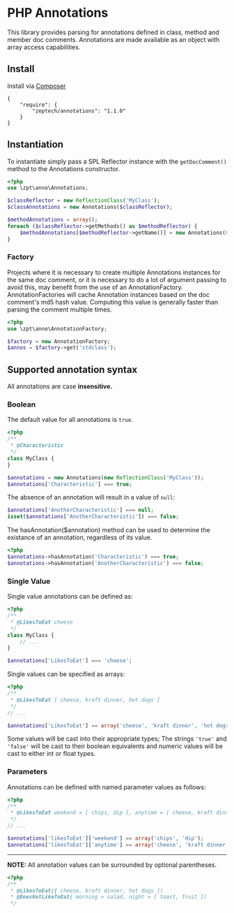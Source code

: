 # PHP Annotations

This library provides parsing for annotations defined in class, method and
member doc comments. Annotations are made available as an object with array
access capabilities.

## Install

Install via [Composer](http://getcomposer.org)

    {
        "require": {
            "zeptech/annotations": "1.1.0"
        }
    }

## Instantiation

To instantiate simply pass a SPL Reflector instance with the `getDocComment()`
method to the Annotations constructor.

```php
<?php
use \zpt\anno\Annotations;

$classReflector = new ReflectionClass('MyClass');
$classAnnotations = new Annotations($classReflector);

$methodAnnotations = array();
foreach ($classReflector->getMethods() as $methodReflector) {
    $methodAnnotations[$methodReflector->getName()] = new Annotations($methodReflector);
}
```

### Factory

Projects where it is necessary to create multiple Annotations instances for the
same doc comment, or it is necessary to do a lot of argument passing to avoid
this, may benefit from the use of an AnnotationFactory. AnnotationFactories will
cache Annotation instances based on the doc comment's md5 hash value. Computing
this value is generally faster than parsing the comment multiple times.

```php
<?php
use \zpt\anno\AnnotationFactory;

$factory = new AnnotationFactory;
$annos = $factory->get('stdclass');
```

## Supported annotation syntax

All annotations are case **insensitive.**

### Boolean

The default value for all annotations is `true`.

```php
<?php
/**
 * @Characteristic
 */
class MyClass {
}

$annotations = new Annotations(new ReflectionClass('MyClass'));
$annotations['Characteristic'] === true;
```

The absence of an annotation will result in a value of `null`:

```php
$annotations['AnotherCharacteristic'] === null;
isset($annotations['AnotherCharacteristic']) === false;
```

The hasAnnotation($annotation) method can be used to determine the existance of
an annotation, regardless of its value.

```php
<?php
$annotations->hasAnnotation('Characteristic') === true;
$annotations->hasAnnotation('AnotherCharacteristic') === false;
```

### Single Value

Single value annotations can be defined as:

```php
<?php
/**
 * @LikesToEat cheese
 */
class MyClass {
    // ...
}

$annotations['LikesToEat'] === 'cheese';
```

Single values can be specified as arrays:

```php
<?php
/**
 * @LikesToEat [ cheese, kraft dinner, hot dogs ]
 */
// ...

$annotations['LikesToEat'] == array('cheese', 'kraft dinner', 'hot dogs');
```

Some values will be cast into their appropriate types; The strings `'true'` and
`'false'` will be cast to their boolean equivalents and numeric values will be
cast to either int or float types.

### Parameters

Annotations can be defined with named parameter values as follows:

```php
<?php
/**
 * @LikesToEat weekend = [ chips, dip ], anytime = [ cheese, kraft dinner, hot dogs ]
 */
// ...

$annotations['likesToEat']['weekend'] == array('chips', 'dip');
$annotations['likesToEat']['anytime'] == array('cheese', 'kraft dinner', 'hot dogs');
```

* * *
**NOTE:** All annotation values can be surrounded by optional parentheses.

```php
<?php
/**
 * @LikesToEat([ cheese, kraft dinner, hot dogs ])
 * @DoesNotLikeToEat( morning = salad, night = [ toast, fruit ])
 */
```

